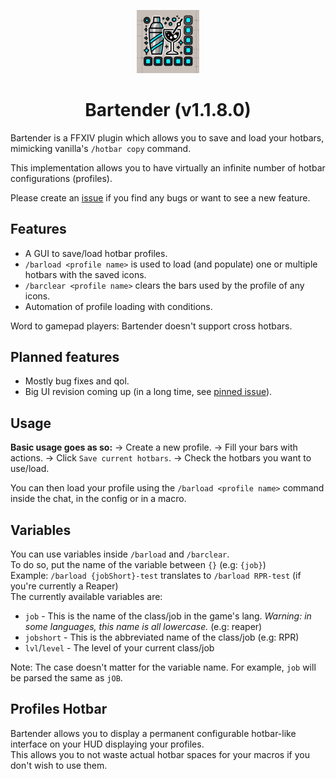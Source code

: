 <p align="center" width="50%">
    <img width="20%" src="Bartender/images/icon.png">
</p><h1 align="center">Bartender (v1.1.8.0)</h1>

Bartender is a FFXIV plugin which allows you to save and load your hotbars, mimicking vanilla's `/hotbar copy` command.

This implementation allows you to have virtually an infinite number of hotbar configurations (profiles).

Please create an [issue](https://github.com/AtaeKurri/Bartender/issues/new) if you find any bugs or want to see a new feature.

## Features

* A GUI to save/load hotbar profiles.
* `/barload <profile name>` is used to load (and populate) one or multiple hotbars with the saved icons.
* `/barclear <profile name>` clears the bars used by the profile of any icons.
* Automation of profile loading with conditions.

Word to gamepad players: Bartender doesn't support cross hotbars.

## Planned features

* Mostly bug fixes and qol.
* Big UI revision coming up (in a long time, see [pinned issue](https://github.com/RulHolos/Bartender/issues/32)).

## Usage

**Basic usage goes as so:**
-> Create a new profile.
-> Fill your bars with actions.
-> Click `Save current hotbars`.
-> Check the hotbars you want to use/load.

You can then load your profile using the `/barload <profile name>` command inside the chat, in the config or in a macro.

## Variables

You can use variables inside `/barload` and `/barclear`.<br>
To do so, put the name of the variable between `{}` (e.g: `{job}`)<br>
Example: `/barload {jobShort}-test` translates to `/barload RPR-test` (if you're currently a Reaper)<br>
The currently available variables are:
- `job` - This is the name of the class/job in the game's lang. *Warning: in some languages, this name is all lowercase.* (e.g: reaper)
- `jobshort` - This is the abbreviated name of the class/job (e.g: RPR)
- `lvl`/`level` - The level of your current class/job

Note: The case doesn't matter for the variable name. For example, `job` will be parsed the same as `jOB`.

## Profiles Hotbar

Bartender allows you to display a permanent configurable hotbar-like interface on your HUD displaying your profiles.<br>
This allows you to not waste actual hotbar spaces for your macros if you don't wish to use them.
